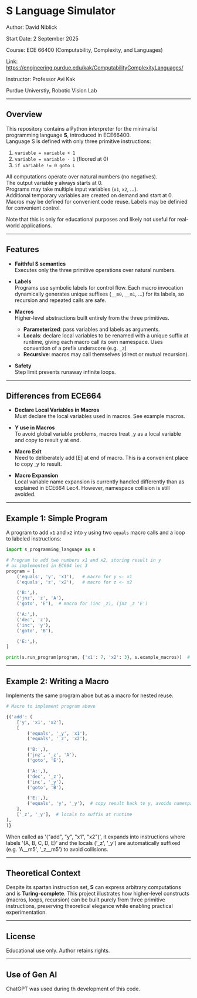 # S Language Simulator

Author: David Niblick  

Start Date: 2 September 2025  

Course: ECE 66400 (Computability, Complexity, and Languages)

Link: https://engineering.purdue.edu/kak/ComputabilityComplexityLanguages/

Instructor: Professor Avi Kak 

Purdue Universtiy, Robotic Vision Lab

---

## Overview

This repository contains a Python interpreter for the minimalist programming language **S**, introduced in ECE66400.  
Language S is defined with only three primitive instructions:

1. `variable = variable + 1`  
2. `variable = variable - 1` (floored at 0)  
3. `if variable != 0 goto L` 

All computations operate over natural numbers (no negatives).  
The output variable **`y`** always starts at 0.  
Programs may take multiple input variables (`x1`, `x2`, …).  
Additional temporary variables are created on demand and start at 0.  
Macros may be defined for convenient code reuse.
Labels may be definied for convenient control.

Note that this is only for educational purposes and likely not useful for real-world applications.

---

## Features

- **Faithful S semantics**  
  Executes only the three primitive operations over natural numbers.  

- **Labels**  
  Programs use symbolic labels for control flow. Each macro invocation dynamically generates unique suffixes (`__m0`, `__m1`, …) for its labels, so recursion and repeated calls are safe.  

- **Macros**  
  Higher-level abstractions built entirely from the three primitives.  
  - **Parameterized**: pass variables and labels as arguments.  
  - **Locals**: declare local variables to be renamed with a unique suffix at runtime, giving each macro call its own namespace. Uses convention of a prefix underscore (e.g. `_z`)  
  - **Recursive**: macros may call themselves (direct or mutual recursion).  

- **Safety**  
  Step limit prevents runaway infinite loops.  

---

## Differences from ECE664

- **Declare Local Variables in Macros**  
  Must declare the local variables used in macros. See example macros. 

- **Y use in Macros**  
  To avoid global variable problems, macros treat _y as a local variable and copy to result y at end.  

- **Macro Exit**  
  Need to deliberately add [E] at end of macro. This is a convenient place to copy _y to result.

- **Macro Expansion**  
  Local variable name expansion is currently handled differently than as explained in ECE664 Lec4. However, namespace collision is still avoided.

---


## Example 1: Simple Program

A program to add `x1` and `x2` into `y` using two `equals` macro calls and a loop to labeled instructions:

```python
import s_programming_language as s

# Program to add two numbers x1 and x2, storing result in y
# as implemented in EC664 lec 3
program = [
    ('equals', 'y', 'x1'),   # macro for y <- x1
    ('equals', 'z', 'x2'),   # macro for z <- x2

    ('B:',),
    ('jnz', 'z', 'A'),
    ('goto', 'E'),  # macro for (inc _z), (jnz _z 'E') 

    ('A:',),
    ('dec', 'z'),
    ('inc', 'y'),
    ('goto', 'B'),

    ('E:',),
]

print(s.run_program(program, {'x1': 7, 'x2': 3}, s.example_macros))  # → 10
```

---

## Example 2: Writing a Macro

Implements the same program aboe but as a macro for nested reuse.

```python
# Macro to implement program above

{('add': (
    ['y', 'x1', 'x2'],
    [
        ('equals', '_y', 'x1'),
        ('equals', '_z', 'x2'),

        ('B:',),
        ('jnz', '_z', 'A'),
        ('goto', 'E'),

        ('A:',),
        ('dec', '_z'),
        ('inc', '_y'),
        ('goto', 'B'),

        ('E:',),
        ('equals', 'y', '_y'),  # copy result back to y, avoids namespace collisions
    ],
    ['_z', '_y'],  # locals to suffix at runtime
),
)}
```

When called as '("add", "y", "x1", "x2")', it expands into instructions where labels '(A, B, C, D, E)' and the locals ('_z', '_y') are automatically suffixed (e.g. 'A__m5', '_z__m5') to avoid collisions.

---

## Theoretical Context

Despite its spartan instruction set, **S** can express arbitrary computations and is **Turing-complete**.
This project illustrates how higher-level constructs (macros, loops, recursion) can be built purely from three primitive instructions, preserving theoretical elegance while enabling practical experimentation.

---

## License

Educational use only. Author retains rights.

---

## Use of Gen AI

ChatGPT was used during th development of this code.
